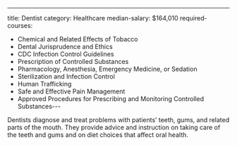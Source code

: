 ---
title: Dentist
category: Healthcare
median-salary: $164,010
required-courses:
  - Chemical and Related Effects of Tobacco
  - Dental Jurisprudence and Ethics
  - CDC Infection Control Guidelines
  - Prescription of Controlled Substances
  - Pharmacology, Anesthesia, Emergency Medicine, or Sedation
  - Sterilization and Infection Control
  - Human Trafficking
  - Safe and Effective Pain Management
  - Approved Procedures for Prescribing and Monitoring Controlled Substances---

Dentists diagnose and treat problems with patients’ teeth, gums, and related parts of the mouth. They provide advice and instruction on taking care of the teeth and gums and on diet choices that affect oral health.